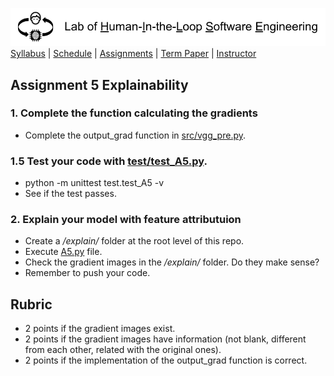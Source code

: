 [<img width=900 src="../img/title.png?raw=yes">](README.md)   
[Syllabus](../README.md) |
[Schedule](../schedule.md) |
[Assignments](README.md) |
[Term Paper](../termpaper/README.md) |
[Instructor](http://zhe-yu.github.io) 

## Assignment 5 Explainability
### 1. Complete the function calculating the gradients
- Complete the output_grad function in [src/vgg_pre.py](src/vgg_pre.py#L140).
  
### 1.5 Test your code with [test/test_A5.py](test/test_A5.py).
- python -m unittest test.test_A5 -v
- See if the test passes.

### 2. Explain your model with feature attributuion
- Create a _/explain/_ folder at the root level of this repo.
- Execute [A5.py](src/A5.py) file.
- Check the gradient images in the _/explain/_ folder. Do they make sense?
- Remember to push your code.

## Rubric
- 2 points if the gradient images exist.
- 2 points if the gradient images have information (not blank, different from each other, related with the original ones).
- 2 points if the implementation of the output_grad function is correct.
